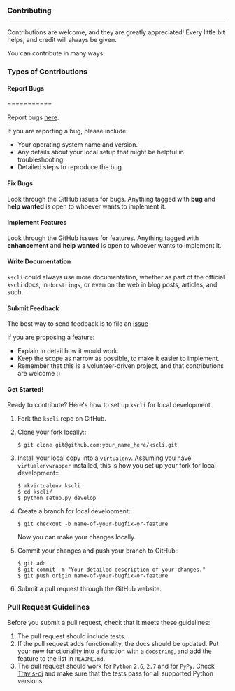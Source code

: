 
### Contributing
________________

Contributions are welcome, and they are greatly appreciated! Every
little bit helps, and credit will always be given.

You can contribute in many ways:

### Types of Contributions  


#### Report Bugs
===========

Report bugs [here](https://github.com/kodelint/kscli/issues).

If you are reporting a bug, please include:

* Your operating system name and version.
* Any details about your local setup that might be helpful in troubleshooting.
* Detailed steps to reproduce the bug.

#### Fix Bugs

Look through the GitHub issues for bugs. Anything tagged with **bug**
and **help wanted** is open to whoever wants to implement it.


#### Implement Features


Look through the GitHub issues for features. Anything tagged with **enhancement**
and **help wanted** is open to whoever wants to implement it.

#### Write Documentation

`kscli` could always use more documentation, whether as part of the
official `kscli` docs, in `docstrings`, or even on the web in blog posts,
articles, and such.

#### Submit Feedback


The best way to send feedback is to file an [issue](https://github.com/kodelint/kscli/issues)

If you are proposing a feature:

* Explain in detail how it would work.
* Keep the scope as narrow as possible, to make it easier to implement.
* Remember that this is a volunteer-driven project, and that contributions
  are welcome :)

#### Get Started!

Ready to contribute? Here's how to set up `kscli` for local development.

1. Fork the `kscli` repo on GitHub.
2. Clone your fork locally::

    `$ git clone git@github.com:your_name_here/kscli.git`

3. Install your local copy into a `virtualenv`. Assuming you have `virtualenvwrapper` installed, this is how you set up your fork for local development::

    ```
    $ mkvirtualenv kscli
    $ cd kscli/
    $ python setup.py develop
    ```

4. Create a branch for local development::

    ```
    $ git checkout -b name-of-your-bugfix-or-feature
    ```

   Now you can make your changes locally.

5. Commit your changes and push your branch to GitHub::

    ```
    $ git add .
    $ git commit -m "Your detailed description of your changes."
    $ git push origin name-of-your-bugfix-or-feature
    ```

6. Submit a pull request through the GitHub website.

### Pull Request Guidelines

Before you submit a pull request, check that it meets these guidelines:

1. The pull request should include tests.
2. If the pull request adds functionality, the docs should be updated. Put
   your new functionality into a function with a `docstring`, and add the
   feature to the list in `README.md`.
3. The pull request should work for `Python` `2.6`, `2.7` and for `PyPy`. Check [Travis-ci](https://travis-ci.org/kodelint/kscli/pull_requests)
   and make sure that the tests pass for all supported Python versions.
